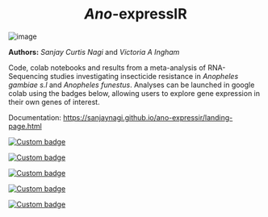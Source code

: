 <h1 align="center">
  <i>Ano</i>-expressIR
</h1>

![image](https://raw.githubusercontent.com/sanjaynagi/ano-expressir/main/docs/logo.png)

**Authors:**
*Sanjay Curtis Nagi* and *Victoria A Ingham*

Code, colab notebooks and results from a meta-analysis of RNA-Sequencing studies investigating insecticide resistance in *Anopheles gambiae s.l* and *Anopheles funestus*. Analyses can be launched in google colab using the badges below, allowing users to explore gene expression in their own genes of interest.

Documentation: https://sanjaynagi.github.io/ano-expressir/landing-page.html


[![Custom badge](https://img.shields.io/endpoint?color=gold&logo=Google%20Colab&url=https%3A%2F%2Fraw.githubusercontent.com%2Fsanjaynagi%2Fano-expressir%2Fmain%2Fgraphics%2Fbadge-expression.json)](https://colab.research.google.com/github/sanjaynagi/ano-expressir/blob/main/workflow/notebooks/plot-gene-expression.ipynb)   

[![Custom badge](https://img.shields.io/endpoint?color=turqoise&logo=Google%20Colab&url=https%3A%2F%2Fraw.githubusercontent.com%2Fsanjaynagi%2Fano-expressir%2Fmain%2Fgraphics%2Fbadge-families.json)](https://colab.research.google.com/github/sanjaynagi/ano-expressir/blob/main/workflow/notebooks/plot-families-expression.ipynb)  

[![Custom badge](https://img.shields.io/endpoint?color=black&logo=Google%20Colab&url=https%3A%2F%2Fraw.githubusercontent.com%2Fsanjaynagi%2Fano-expressir%2Fmain%2Fgraphics%2Fbadge-candidates.json)](https://colab.research.google.com/github/sanjaynagi/ano-expressir/blob/main/workflow/notebooks/expression-candidates.ipynb)  

[![Custom badge](https://img.shields.io/endpoint?color=skyblue&logo=Google%20Colab&url=https%3A%2F%2Fraw.githubusercontent.com%2Fsanjaynagi%2Fano-expressir%2Fmain%2Fgraphics%2Fbadge-enrichment.json)](https://colab.research.google.com/github/sanjaynagi/ano-expressir/blob/main/workflow/notebooks/enrichment.ipynb)  

[![Custom badge](https://img.shields.io/endpoint?color=maroon&logo=Google%20Colab&url=https%3A%2F%2Fraw.githubusercontent.com%2Fsanjaynagi%2Fano-expressir%2Fmain%2Fgraphics%2Fbadge-heatmaps.json)](https://colab.research.google.com/github/sanjaynagi/ano-expressir/blob/main/workflow/notebooks/misc/cluster-heatmaps-16-12-22.ipynb)  
